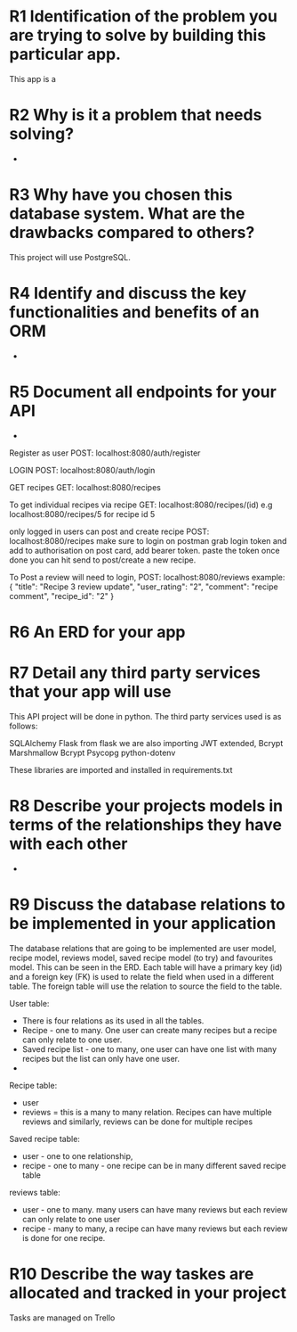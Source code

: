 # R1 Identification of the problem you are trying to solve by building this particular app.

This app is a 

# R2 Why is it a problem that needs solving?

-

# R3 Why have you chosen this database system. What are the drawbacks compared to others?

This project will use PostgreSQL. 

# R4 Identify and discuss the key functionalities and benefits of an ORM

- 

# R5 Document all endpoints for your API
-
Register as user
POST: localhost:8080/auth/register

LOGIN
POST: localhost:8080/auth/login

GET recipes
GET: localhost:8080/recipes

To get individual recipes via recipe
GET: localhost:8080/recipes/(id)
e.g 
localhost:8080/recipes/5
for recipe id 5

only logged in users can post and create recipe
POST: localhost:8080/recipes
make sure to login 
on postman grab login token  and add to authorisation on post card, add bearer token.  paste the token
once done you can hit send to post/create a new recipe.

To Post a review will need to login, POST: localhost:8080/reviews
example: 
{
    "title": "Recipe 3 review update",
    "user_rating": "2",
    "comment": "recipe comment",
    "recipe_id": "2"
}


# R6 An ERD for your app




# R7 Detail any third party services that your app will use

This API project will be done in python. The third party services used is as follows:

SQLAlchemy
Flask from flask we are also importing JWT extended, Bcrypt
Marshmallow
Bcrypt 
Psycopg 
python-dotenv 

These libraries are imported and installed in requirements.txt

# R8 Describe your projects models in terms of the relationships they have with each other

- 

# R9 Discuss the database relations to be implemented in your application

The database relations that are going to be implemented are user model, recipe model, reviews model, saved recipe model (to try) and favourites model. This can be seen in the ERD. Each table will have a primary key (id) and a foreign key (FK) is used to relate the field when used in a different table. The foreign table will use the relation to source the field to the table. 

User table: 
- There is four relations as its used in all the tables. 
- Recipe - one to many. One user can create many recipes but a recipe can only relate to one user.
- Saved recipe list - one to many, one user can have one list with many recipes but the list can only have one user. 
- 

Recipe table:
- user 
- reviews = this is a many to many relation. Recipes can have multiple reviews and similarly, reviews can be done for multiple recipes 

Saved recipe table:
- user - one to one relationship, 
- recipe - one to many - one recipe can be in many different saved recipe table

reviews table:
- user - one to many. many users can have many reviews but each review can only relate to one user
- recipe - many to many, a recipe can have many reviews but each review is done for one recipe. 



# R10 Describe the way taskes are allocated and tracked in your project

Tasks are managed on Trello 
